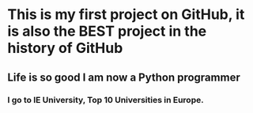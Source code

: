 # This is my first project on GitHub, it is also the BEST project in the history of GitHub
## Life is so good I am now a Python programmer
### I go to IE University, Top 10 Universities in Europe. 
